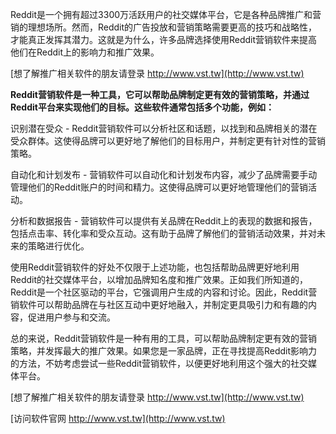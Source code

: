 Reddit是一个拥有超过3300万活跃用户的社交媒体平台，它是各种品牌推广和营销的理想场所。然而，Reddit的广告投放和营销策略需要更高的技巧和战略性，才能真正发挥其潜力。这就是为什么，许多品牌选择使用Reddit营销软件来提高他们在Reddit上的影响力和推广效果。

[想了解推广相关软件的朋友请登录 http://www.vst.tw](http://www.vst.tw)

**Reddit营销软件是一种工具，它可以帮助品牌制定更有效的营销策略，并通过Reddit平台来实现他们的目标。这些软件通常包括多个功能，例如：**

识别潜在受众 - Reddit营销软件可以分析社区和话题，以找到和品牌相关的潜在受众群体。这使得品牌可以更好地了解他们的目标用户，并制定更有针对性的营销策略。

自动化和计划发布 - 营销软件可以自动化和计划发布内容，减少了品牌需要手动管理他们的Reddit账户的时间和精力。这使得品牌可以更好地管理他们的营销活动。

分析和数据报告 - 营销软件可以提供有关品牌在Reddit上的表现的数据和报告，包括点击率、转化率和受众互动。这有助于品牌了解他们的营销活动效果，并对未来的策略进行优化。

使用Reddit营销软件的好处不仅限于上述功能，也包括帮助品牌更好地利用Reddit的社交媒体平台，以增加品牌知名度和推广效果。正如我们所知道的，Reddit是一个社区驱动的平台，它强调用户生成的内容和讨论。因此，Reddit营销软件可以帮助品牌在与社区互动中更好地融入，并制定更具吸引力和有趣的内容，促进用户参与和交流。

总的来说，Reddit营销软件是一种有用的工具，可以帮助品牌制定更有效的营销策略，并发挥最大的推广效果。如果您是一家品牌，正在寻找提高Reddit影响力的方法，不妨考虑尝试一些Reddit营销软件，以便更好地利用这个强大的社交媒体平台。

[想了解推广相关软件的朋友请登录 http://www.vst.tw](http://www.vst.tw)


[访问软件官网 http://www.vst.tw](http://www.vst.tw)
